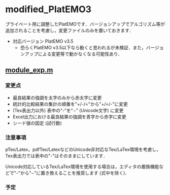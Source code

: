 # modified_PlatEMO3

プライベート用に調整したPlatEMOです．バージョンアップでアルゴリズム等が追加されることを考慮し，変更ファイルのみを置いておきます．

* 対応バージョン PlatEMO v3.5
  + 恐らくPlatEMO v3.5以下なら動くと思われるが未検証．また，バージョンアップによる変更等で動かなくなる可能性あり．

## [module_exp.m](/GUI/module_exp.m)
### 変更点

* 最良結果の強調を太字のみから赤太字に変更
* 統計的比較結果の集計の順番を"+/-/="から"+/=/-"に変更
* (Tex表出力以外) 表中の"-"を"−" (Unicode文字) に変更
* Excel出力における最良結果の強調を青字から赤字に変更
* シード値の固定 (試行数)

### 注意事項
pTex/Latex，pdfTex/LatexなどのUnicode非対応なTex/LaTex環境を考慮し，Tex表出力では表中の"-"はそのままにしています．

Unicode対応しているTex/LaTex環境を使用する場合は，エディタの置換機能などで"-"から"−"に置き換えることを推奨します (式中を除く)．


### 予定
